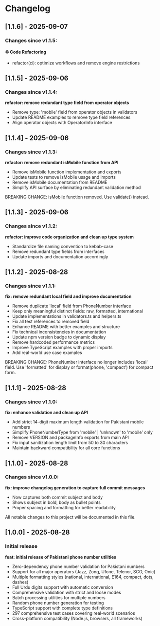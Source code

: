 # Changelog

## [1.1.6] - 2025-09-07

### Changes since v1.1.5:

#### ♻️ Code Refactoring
- refactor(ci): optimize workflows and remove engine restrictions



## [1.1.5] - 2025-09-06

### Changes since v1.1.4:

**refactor: remove redundant type field from operator objects**

- Remove type: 'mobile' field from operator objects in validators
- Update README examples to remove type field references
- Align operator objects with OperatorInfo interface



## [1.1.4] - 2025-09-06

### Changes since v1.1.3:

**refactor: remove redundant isMobile function from API**

- Remove isMobile function implementation and exports
- Update tests to remove isMobile usage and imports
- Remove isMobile documentation from README
- Simplify API surface by eliminating redundant validation method

BREAKING CHANGE: isMobile function removed. Use validate() instead.



## [1.1.3] - 2025-09-06

### Changes since v1.1.2:

**refactor: improve code organization and clean up type system**

- Standardize file naming convention to kebab-case
- Remove redundant type fields from interfaces
- Update imports and documentation accordingly



## [1.1.2] - 2025-08-28

### Changes since v1.1.1:

**fix: remove redundant local field and improve documentation**

  - Remove duplicate 'local' field from PhoneNumber interface
  - Keep only meaningful distinct fields: raw, formatted, international
  - Update implementations in validators.ts and helpers.ts
  - Fix all test references to removed field
  - Enhance README with better examples and structure
  - Fix technical inconsistencies in documentation
  - Update npm version badge to dynamic display
  - Remove hardcoded performance metrics
  - Improve TypeScript examples with proper imports
  - Add real-world use case examples

  BREAKING CHANGE: PhoneNumber interface no longer includes 'local' field.
  Use 'formatted' for display or format(phone, 'compact') for compact form.



## [1.1.1] - 2025-08-28

### Changes since v1.1.0:

**fix: enhance validation and clean up API**

  - Add strict 14-digit maximum length validation for Pakistani mobile numbers
  - Simplify PhoneNumberType from 'mobile' | 'unknown' to 'mobile' only
  - Remove VERSION and packageInfo exports from main API
  - Fix input sanitization length limit from 50 to 30 characters
  - Maintain backward compatibility for all core functions



## [1.1.0] - 2025-08-28

### Changes since v1.0.0:

**fix: improve changelog generation to capture full commit messages**

  - Now captures both commit subject and body
  - Shows subject in bold, body as bullet points
  - Proper spacing and formatting for better readability



All notable changes to this project will be documented in this file.

## [1.0.0] - 2025-08-28

### Initial release

**feat: initial release of Pakistani phone number utilities**

- Zero-dependency phone number validation for Pakistani numbers
- Support for all major operators (Jazz, Zong, Ufone, Telenor, SCO, Onic)  
- Multiple formatting styles (national, international, E164, compact, dots, dashes)
- Full Urdu digits support with automatic conversion
- Comprehensive validation with strict and loose modes
- Batch processing utilities for multiple numbers
- Random phone number generation for testing
- TypeScript support with complete type definitions  
- 297 comprehensive test cases covering real-world scenarios
- Cross-platform compatibility (Node.js, browsers, all frameworks)